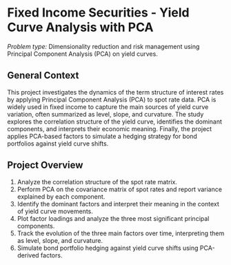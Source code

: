 # Fixed Income Securities - Yield Curve Analysis with PCA

*Problem type:* Dimensionality reduction and risk management using Principal Component Analysis (PCA) on yield curves.


## General Context
This project investigates the dynamics of the term structure of interest rates by applying Principal Component Analysis (PCA) to spot rate data. PCA is widely used in fixed income to capture the main sources of yield curve variation, often summarized as level, slope, and curvature. The study explores the correlation structure of the yield curve, identifies the dominant components, and interprets their economic meaning. Finally, the project applies PCA-based factors to simulate a hedging strategy for bond portfolios against yield curve shifts.


## Project Overview
1. Analyze the correlation structure of the spot rate matrix.
2. Perform PCA on the covariance matrix of spot rates and report variance explained by each component.
3. Identify the dominant factors and interpret their meaning in the context of yield curve movements.
4. Plot factor loadings and analyze the three most significant principal components.
5. Track the evolution of the three main factors over time, interpreting them as level, slope, and curvature.
6. Simulate bond portfolio hedging against yield curve shifts using PCA-derived factors.
